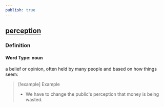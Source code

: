 ```yaml
---
publish: true
---
```


## [perception](https://dictionary.cambridge.org/dictionary/english/perception)

### Definition
#### Word Type: noun
a belief or opinion, often held by many people and based on how things seem:

>[!example] Example
> - We have to change the public's perception that money is being wasted.
